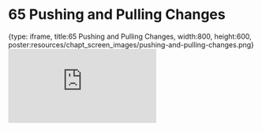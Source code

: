 # 65 Pushing and Pulling Changes
 
{type: iframe, title:65 Pushing and Pulling Changes, width:800, height:600, poster:resources/chapt_screen_images/pushing-and-pulling-changes.png}
![](https://datatrail-jhu.github.io/DataTrail_ReOrg/no_toc/pushing-and-pulling-changes.html)
 

 
